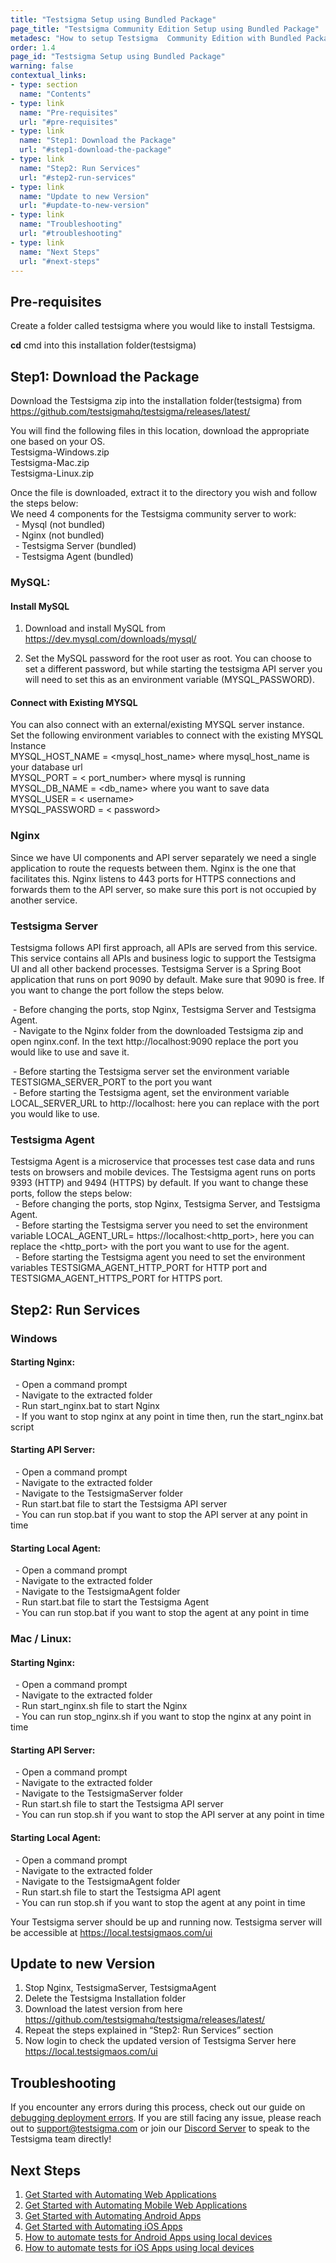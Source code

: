 ```yaml
---
title: "Testsigma Setup using Bundled Package"
page_title: "Testsigma Community Edition Setup using Bundled Package"
metadesc: "How to setup Testsigma  Community Edition with Bundled Package"
order: 1.4
page_id: "Testsigma Setup using Bundled Package"
warning: false
contextual_links:
- type: section
  name: "Contents"
- type: link
  name: "Pre-requisites"
  url: "#pre-requisites"
- type: link
  name: "Step1: Download the Package"
  url: "#step1-download-the-package"
- type: link
  name: "Step2: Run Services"
  url: "#step2-run-services"
- type: link
  name: "Update to new Version"
  url: "#update-to-new-version"
- type: link
  name: "Troubleshooting"
  url: "#troubleshooting"
- type: link
  name: "Next Steps"
  url: "#next-steps"
---
```



## **Pre-requisites**

Create a folder called testsigma where you would like to install Testsigma. 

**cd** cmd into this installation folder(testsigma)

## **Step1: Download the Package**

Download the Testsigma zip into the installation folder(testsigma) from https://github.com/testsigmahq/testsigma/releases/latest/

You will find the following files in this location, download the appropriate one based on your OS.<br>
Testsigma-Windows.zip<br>
Testsigma-Mac.zip<br>
Testsigma-Linux.zip<br>

Once the file is downloaded, extract it to the directory you wish and follow the steps below: <br>
We need 4 components for the Testsigma community server to work:<br>
    &nbsp; - Mysql (not bundled)<br>
    &nbsp; - Nginx (not bundled)<br>
    &nbsp; - Testsigma Server (bundled)<br>
    &nbsp; - Testsigma Agent (bundled)<br>

### **MySQL:**

#### **Install MySQL**

 1. Download and install MySQL from https://dev.mysql.com/downloads/mysql/

 2. Set the MySQL password for the root user as root. You can choose to set a different password, but while starting the testsigma API server you will need to set this as an environment variable (MYSQL\_PASSWORD\). 

#### **Connect with Existing MYSQL**

You can also connect with an external/existing MYSQL server instance. <br>
Set the following environment variables to connect with the existing MYSQL Instance <br>
MYSQL\_HOST\_NAME = <mysql\_host\_name> where mysql\_host\_name is your database url<br>
MYSQL\_PORT = < port\_number> where mysql is running<br>
MYSQL\_DB\_NAME = <db\_name> where you want to save data<br>
MYSQL\_USER = < username><br>
MYSQL\_PASSWORD = < password><br>

### **Nginx**

Since we have UI components and API server separately we need a single application to route the requests between them. Nginx is the one that facilitates this. Nginx listens to 443 ports for HTTPS connections and forwards them to the API server, so make sure this port is not occupied by another service.

### **Testsigma Server**

Testsigma follows API first approach, all APIs are served from this service. This service contains all APIs and business logic to support the Testsigma UI and all other backend processes. Testsigma Server is a Spring Boot application that runs on port 9090 by default. Make sure that 9090 is free. If you want to change the port follow the steps below.  <br>
   
  &nbsp;- Before changing the ports, stop Nginx, Testsigma Server and Testsigma Agent.<br>
  &nbsp;- Navigate to the Nginx folder from the downloaded Testsigma zip and open nginx.conf. In the text http://localhost:9090 replace the port you would like to use and save it.<br>

  &nbsp;- Before starting the Testsigma server set the environment variable TESTSIGMA\_SERVER\_PORT to the port you want<br>
  &nbsp;- Before starting the Testsigma agent, set the environment variable LOCAL\_SERVER\_URL to http://localhost:<port> here you can replace <port> with the port you would like to use.<br>
   

### **Testsigma Agent**

Testsigma Agent is a microservice that processes test case data and runs tests on browsers and mobile devices. The Testsigma agent runs on ports 9393 (HTTP) and 9494 (HTTPS) by default. If you want to change these ports, follow the steps below: <br>
   &nbsp; - Before changing the ports, stop Nginx, Testsigma Server, and Testsigma Agent.<br>
   &nbsp; - Before starting the Testsigma server you need to set the environment variable LOCAL\_AGENT\_URL= https://localhost:<http\_port>, here you can replace the <http\_port> with the port you want to use for the agent.<br>
   &nbsp; - Before starting the Testsigma agent you need to set the environment variables TESTSIGMA\_AGENT\_HTTP\_PORT for HTTP port and TESTSIGMA\_AGENT\_HTTPS\_PORT for HTTPS port.<br>

## **Step2: Run Services**
### **Windows**
#### **Starting Nginx:**<br>
   &nbsp; - Open a command prompt<br>
   &nbsp; - Navigate to the extracted folder<br>
   &nbsp; - Run start\_nginx.bat to start Nginx<br>
   &nbsp; - If you want to stop nginx at any point   in time then, run the  start\_nginx.bat script <br>

#### **Starting API Server:**<br>
   &nbsp; - Open a command prompt<br>
   &nbsp; - Navigate to the extracted folder<br>
   &nbsp; - Navigate to the TestsigmaServer folder<br>
   &nbsp; - Run start.bat file to start the Testsigma API server<br>
   &nbsp; - You can run stop.bat if you want to stop the API server at any point in time<br>

#### **Starting Local Agent:**<br>
   &nbsp; - Open a command prompt<br>
   &nbsp; - Navigate to the extracted folder<br>
   &nbsp; - Navigate to the TestsigmaAgent folder<br>
   &nbsp; - Run start.bat file to start the Testsigma Agent<br>
   &nbsp; - You can run stop.bat if you want to stop the agent at any point in time<br>

### **Mac / Linux:**
#### **Starting Nginx:**<br>
   &nbsp; - Open a command prompt<br>
   &nbsp; - Navigate to the extracted folder<br>
   &nbsp; - Run start\_nginx.sh file to start the Nginx<br>
   &nbsp; - You can run stop\_nginx.sh if you want to stop the nginx at any point in time<br>

#### **Starting API Server:**<br>
   &nbsp; - Open a command prompt<br>
   &nbsp; - Navigate to the extracted folder<br>
   &nbsp; - Navigate to the TestsigmaServer folder<br>
   &nbsp; - Run start.sh file to start the Testsigma API server<br>
   &nbsp; - You can run stop.sh if you want to stop the API server at any point in time<br>


#### **Starting Local Agent:**<br>
   &nbsp; - Open a command prompt<br>
   &nbsp; - Navigate to the extracted folder<br>
   &nbsp; - Navigate to the TestsigmaAgent folder<br>
   &nbsp; - Run start.sh file to start the Testsigma API agent<br>
   &nbsp; - You can run stop.sh if you want to stop the agent at any point in time<br>

Your Testsigma server should be up and running now. Testsigma server will be accessible at https://local.testsigmaos.com/ui

## **Update to new Version**

 1. Stop Nginx, TestsigmaServer, TestsigmaAgent
 2. Delete the Testsigma Installation folder 
 3. Download the latest version from here https://github.com/testsigmahq/testsigma/releases/latest/
 4. Repeat the steps explained in “Step2: Run Services” section
 5. Now login to check the updated version of Testsigma Server here  https://local.testsigmaos.com/ui

 ## **Troubleshooting**

 If you encounter any errors during this process, check out our guide on [debugging deployment errors](https://testsigma.com/docs/troubleshooting/setup/server-docker-deployment-errors/). If you are still facing any issue, please reach out to [support@testsigma.com](mailto:support@testsigma.com) or join our [Discord Server](https://discord.com/invite/5caWS7R6QX) to speak to the Testsigma team directly!

## **Next Steps**

1. [Get Started with Automating Web Applications](https://testsigma.com/tutorials/getting-started/automate-web-applications/)
2. [Get Started with Automating Mobile Web Applications](https://testsigma.com/tutorials/getting-started/automate-mobile-web-applications/)
3. [Get Started with Automating Android Apps](https://testsigma.com/tutorials/getting-started/automate-android-applications/)
4. [Get Started with Automating iOS Apps](https://testsigma.com/tutorials/getting-started/automate-ios-applications/)
5. [How to automate tests for Android Apps using local devices](https://testsigma.com/tutorials/test-cases/android-apps/build-tests-using-local-devices/)
6. [How to automate tests for iOS Apps using local devices](https://testsigma.com/tutorials/test-cases/ios-apps/build-tests-using-local-devices/)
